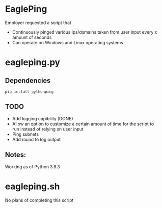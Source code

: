 # EaglePing

Employer requested a script that 
  - Continuously pinged various ips/domains taken from user input every x amount of seconds
  - Can operate on Windows and Linux operating systems.
  
  
# eagleping.py

## Dependencies


```
pip install pythonping
```


## TODO
- Add logging capibility (DONE)
- Allow an option to customize a certain amount of time for the script to run instead of relying on user input
- Ping subnets
- Add round to log output

## Notes:
Working as of Python 3.8.3

# eagleping.sh
No plans of completing this script
